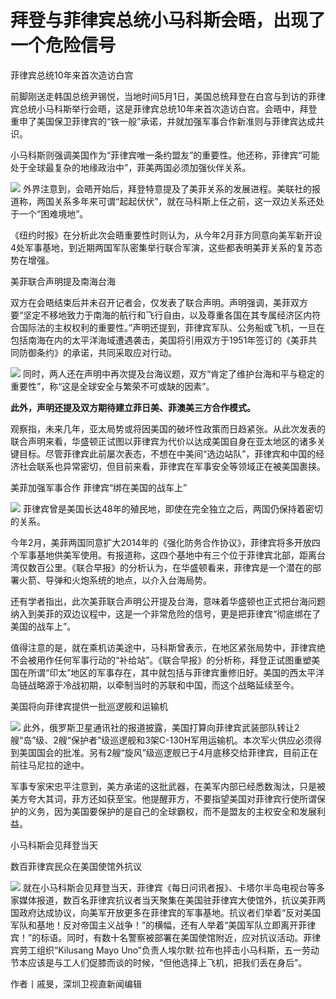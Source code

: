 # 拜登与菲律宾总统小马科斯会晤，出现了一个危险信号

菲律宾总统10年来首次造访白宫

前脚刚送走韩国总统尹锡悦，当地时间5月1日，美国总统拜登在白宫与到访的菲律宾总统小马科斯举行会晤，这是菲律宾总统10年来首次造访白宫。会晤中，拜登重申了美国保卫菲律宾的“铁一般”承诺，并就加强军事合作新准则与菲律宾达成共识。

小马科斯则强调美国作为“菲律宾唯一条约盟友”的重要性。他还称，菲律宾“可能处于全球最复杂的地缘政治中”，菲美两国必须加强伙伴关系。

![](https://inews.gtimg.com/om_bt/Ogil6eFQZpIwOPcOssC2syd__7kjcIaiZHAURlFlhSInsAA/1000)
外界注意到，会晤开始后，拜登特意提及了美菲关系的发展进程。美联社的报道称，两国关系多年来可谓“起起伏伏”，就在马科斯上任之前，这一双边关系还处于一个“困难境地”。

《纽约时报》在分析此次会晤重要性时则认为，从今年2月菲方同意向美军新开设4处军事基地，到近期两国军队密集举行联合军演，这些都表明美菲关系的复苏态势在增强。

美菲联合声明提及南海台海

双方在会晤结束后并未召开记者会，仅发表了联合声明。声明强调，美菲双方要“坚定不移地致力于南海的航行和飞行自由，以及尊重各国在其专属经济区内符合国际法的主权权利的重要性。”声明还提到，菲律宾军队、公务船或飞机，一旦在包括南海在内的太平洋海域遭遇袭击，美国将引用双方于1951年签订的《美菲共同防御条约》的承诺，共同采取应对行动。

![](https://inews.gtimg.com/om_bt/OHaAowu7F43w8KCer30LUi4bL5x7_LNjZPwbOwkH7LCEQAA/1000)
同时，两人还在声明中再次提及台海议题，双方“肯定了维护台海和平与稳定的重要性”，称“这是全球安全与繁荣不可或缺的因素”。

**此外，声明还提及双方期待建立菲日美、菲澳美三方合作模式。**

观察指，未来几年，亚太局势或将因美国的破坏性政策而日趋紧张。从此次发表的联合声明来看，华盛顿正试图以菲律宾为代价以达成美国自身在亚太地区的诸多关键目标。尽管菲律宾此前屡次表态，不想在中美间“选边站队”，菲律宾和中国的经济社会联系也异常密切，但目前来看，菲律宾在军事安全等领域正在被美国裹挟。

美菲加强军事合作 菲律宾“绑在美国的战车上”

![](https://inews.gtimg.com/om_bt/OtZZZDPupCnVFaC8brCED3-FzIla7BHxKGEBzRg1jjXfEAA/1000)
菲律宾曾是美国长达48年的殖民地，即使在完全独立之后，两国仍保持着密切的关系。

今年2月，美菲两国同意扩大2014年的《强化防务合作协议》，菲律宾将多开放四个军事基地供美军使用。有报道称，这四个基地中有三个位于菲律宾北部，距离台湾仅数百公里。《联合早报》的分析认为，在华盛顿看来，菲律宾是一个潜在的部署火箭、导弹和火炮系统的地点，以介入台海局势。

还有学者指出，此次美菲联合声明公开提及台海，意味着华盛顿也正式把台海问题纳入到美菲的双边议程中，这是一个非常危险的信号，更是把菲律宾“彻底绑在了美国的战车上”。

值得注意的是，就在乘机访美途中，马科斯曾表示，在地区紧张局势中，菲律宾绝不会被用作任何军事行动的“补给站”。《联合早报》的分析称，拜登正试图重塑美国在所谓“印太”地区的军事存在，其中就包括与菲律宾重修旧好。美国的西太平洋岛链战略源于冷战初期，以牵制当时的苏联和中国，而这个战略延续至今。

美国将向菲律宾提供一批巡逻舰和运输机

![](https://inews.gtimg.com/om_bt/OGhGB0VFPcC_TbXF8vwGQGJCreE5DvWOS1RXF_CSmRCkwAA/1000)
此外，俄罗斯卫星通讯社的报道披露，美国打算向菲律宾武装部队转让2艘“岛”级、2艘“保护者”级巡逻舰和3架C-130H军用运输机。本次军火供应必须得到美国国会的批准。另有2艘“旋风”级巡逻舰已于4月底移交给菲律宾，目前正在前往马尼拉的途中。

军事专家宋忠平注意到，美方承诺的这批武器，在美军内部已经悉数淘汰，只是被美方夸大其词，菲方还如获至宝。他提醒菲方，不要指望美国对菲律宾行使所谓保护的义务，因为美国要保护的是自己的全球霸权，而不是盟友的主权安全和发展利益。

小马科斯会见拜登当天

数百菲律宾民众在美国使馆外抗议

![](https://inews.gtimg.com/om_bt/OYiFACJJt81tEpVpL9GYt-LikfJTsWAx80lao6zcJFdnIAA/1000)
就在小马科斯会见拜登当天，菲律宾《每日问讯者报》、卡塔尔半岛电视台等多家媒体报道，数百名菲律宾抗议者当天聚集在美国驻菲律宾大使馆外，抗议美菲两国政府达成协议，向美军开放更多在菲律宾的军事基地。抗议者们举着“反对美国军队和基地！反对帝国主义战争！”的横幅，还有人举着“美国军队立即离开菲律宾！”的标语。同时，有数十名警察被部署在美国使馆附近，应对抗议活动。菲律宾劳工组织“Kilusang
Mayo Uno”负责人埃尔默·拉布也抨击小马科斯，五一劳动节本应该是与工人们促膝而谈的时候，“但他选择上飞机，把我们丢在身后”。

作者丨戚旻，深圳卫视直新闻编辑


